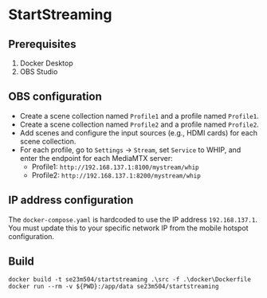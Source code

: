 # StartStreaming

## Prerequisites

1. Docker Desktop
2. OBS Studio

## OBS configuration

- Create a scene collection named `Profile1` and a profile named `Profile1`.
- Create a scene collection named `Profile2` and a profile named `Profile2`.
- Add scenes and configure the input sources (e.g., HDMI cards) for each scene collection.
- For each profile, go to `Settings` -> `Stream`, set `Service` to WHIP, and enter the endpoint for each MediaMTX server:
    - Profile1: `http://192.168.137.1:8100/mystream/whip`
    - Profile2: `http://192.168.137.1:8200/mystream/whip`

## IP address configuration

The `docker-compose.yaml` is hardcoded to use the IP address `192.168.137.1`. You must update this to your specific network IP from the mobile hotspot configuration.

## Build

```
docker build -t se23m504/startstreaming .\src -f .\docker\Dockerfile
docker run --rm -v ${PWD}:/app/data se23m504/startstreaming
```